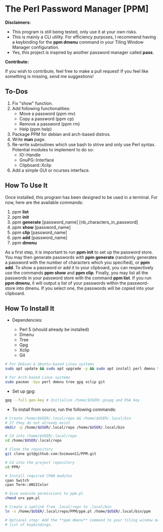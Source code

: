 # The Perl Password Manager [PPM]

**Disclaimers:**

+ This program is still being tested, only use it at your own risks.
+ This is mainly a CLI utility. For efficiency purposes, I recommend having a
  keybinding for the **ppm dmenu** command in your Tiling Window Manager
  configuration.
+ Yes, this project is inspired by another password manager called **pass**.

**Contribute:**

If you wish to contribute, feel free to make a pull request! If
you feel like something is missing, send me suggestions!

## To-Dos

1. Fix "show" function.
2. Add following functionalities:
	+ Move a password (ppm mv)
	+ Copy a password (ppm cp)
	+ Remove a password (ppm rm)
	+ Help (ppm help)
3. Package PPM for debian and arch-based distros.
4. Write **man** page.
5. Re-write subroutines which use bash to strive and only use Perl syntax.
   Potential modules to implement to do so: 
   + IO::Handle
   + GnuPG::Interface
   + Clipboard::Xclip
7. Add a simple GUI or ncurses interface.

## How To Use It

Once installed, this program has been designed to be used in a terminal. For
now, here are the available commands:

1. ppm **list**
2. ppm **init**
3. ppm **generate** [password_name] [nb_characters_in_password]
4. ppm **show** [password_name]
5. ppm **clip** [password_name]
6. ppm **add** [password_name]
7. ppm **dmenu**

As a first step, it is important to run **ppm init** to set up the password
store. You may then generate passwords with **ppm generate** (randomly
generates a password with the number of characters which you specified), or
**ppm add**. To show a password or add it to your clipboard, you can
respectively use the commands **ppm show** and **ppm clip**. Finally, you may
list all the passwords in your password store with the command **ppm list**.
If you run **ppm dmenu**, it will output a list of your passwords within the
password-store into dmenu. If you select one, the passwords will be copied into
your clipboard.

## How To Install It

+ Dependencies:

	- Perl 5 (should already be installed)
	- Dmenu
	- Tree
	- Gpg
	- Xclip
	- Git

```bash
# For Debian & Ubuntu-based Linux systems
sudo apt update && sudo apt upgrade -y && sudo apt install perl dmenu tree gpg xclip git

# For Arch-based Linux systems
sudo pacman -Syu perl dmenu tree gpg xclip git
```

+ Set up gpg:

```bash
gpg --full-gen-key # Initialize /home/$USER/.gnupg and RSA key
```

+ To install from source, run the following commands:

```bash
# Create /home/$USER/.local/repo && /home/$USER/.local/bin
# If they do not already exist
mkdir -p /home/$USER/.local/repo /home/$USER/.local/bin

# Cd into /home/$USER/.local/repo
cd /home/$USER/.local/repo

# Clone the repository
git clone git@github.com:Soimuen11/PPM.git

# Cd into the project repository
cd PPM/

# Install required CPAN modules
cpan Switch
cpan Term::ANSIColor	

# Give execute permissions to ppm.pl
chmod u+x ppm.pl

# Create a symlink from .local/repo to .local/bin
ln -s /home/$USER/.local/repo/PPM/ppm.pl /home/$USER/.local/bin/ppm

# Optional step: Add the **ppm dmenu** command to your tiling window manager's
# list of keybindings.  
```
